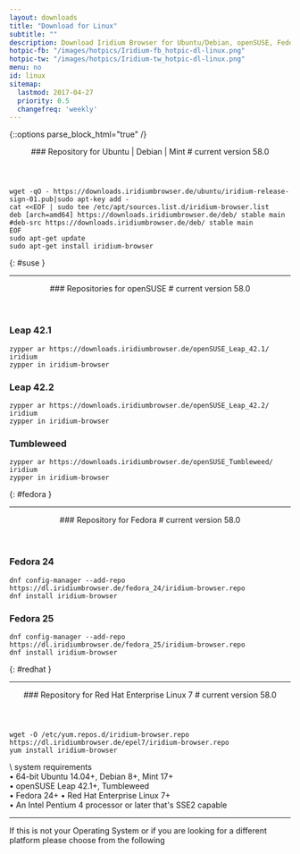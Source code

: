 ```yaml
---
layout: downloads
title: "Download for Linux"
subtitle: ""
description: Download Iridium Browser for Ubuntu/Debian, openSUSE, Fedora and RHEL
hotpic-fb: "/images/hotpics/Iridium-fb_hotpic-dl-linux.png"
hotpic-tw: "/images/hotpics/Iridium-tw_hotpic-dl-linux.png"
menu: no
id: linux
sitemap:
  lastmod: 2017-04-27
  priority: 0.5
  changefreq: 'weekly'
---
```


{::options parse_block_html="true" /}
<div class="icon dl fa-linux"></div> 
<header>
### Repository for Ubuntu | Debian | Mint #
current version 58.0
</header>

	wget -qO - https://downloads.iridiumbrowser.de/ubuntu/iridium-release-sign-01.pub|sudo apt-key add -
	cat <<EOF | sudo tee /etc/apt/sources.list.d/iridium-browser.list
	deb [arch=amd64] https://downloads.iridiumbrowser.de/deb/ stable main
	#deb-src https://downloads.iridiumbrowser.de/deb/ stable main
	EOF
	sudo apt-get update
	sudo apt-get install iridium-browser
     
{: #suse }
     
---
  
<div class="dlinux fl-opensuse"></div>
<header>
### Repositories for openSUSE #
current version 58.0
</header>

### Leap 42.1 #
	
	zypper ar https://downloads.iridiumbrowser.de/openSUSE_Leap_42.1/ iridium
	zypper in iridium-browser
     
### Leap 42.2 #
	
	zypper ar https://downloads.iridiumbrowser.de/openSUSE_Leap_42.2/ iridium
	zypper in iridium-browser
     
### Tumbleweed #

	zypper ar https://downloads.iridiumbrowser.de/openSUSE_Tumbleweed/ iridium  
	zypper in iridium-browser
     
{: #fedora }     
	 
---
     
<div class="dlfedora fl-fedora"></div>
<header>
### Repository for Fedora #
current version 58.0
</header>

### Fedora 24 #

	dnf config-manager --add-repo https://dl.iridiumbrowser.de/fedora_24/iridium-browser.repo
	dnf install iridium-browser
     	
### Fedora 25 #

	dnf config-manager --add-repo https://dl.iridiumbrowser.de/fedora_25/iridium-browser.repo
	dnf install iridium-browser
     	
{: #redhat }          
     
---
     
<div class="dlfedora fl-redhat"></div>
<header>
### Repository for Red Hat Enterprise Linux 7 #
current version 58.0
</header>

	wget -O /etc/yum.repos.d/iridium-browser.repo https://dl.iridiumbrowser.de/epel7/iridium-browser.repo
	yum install iridium-browser
     	
\\
system requirements   
&#8226; 64-bit Ubuntu 14.04+, Debian 8+, Mint 17+   
&#8226; openSUSE Leap 42.1+, Tumbleweed   
&#8226; Fedora 24+ &#8226; Red Hat Enterprise Linux 7+   
&#8226; An Intel Pentium 4 processor or later that's SSE2 capable

---

If this is not your Operating System or if you are looking for a different platform please choose from the following